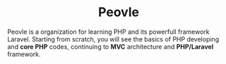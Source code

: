 <h1 align="center">
Peovle
</h1>

Peovle is a organization for learning PHP and its powerfull framework Laravel. Starting from scratch, you will see 
the basics of PHP developing and **core PHP** codes, continuing to **MVC** architecture and **PHP/Laravel** framework.
